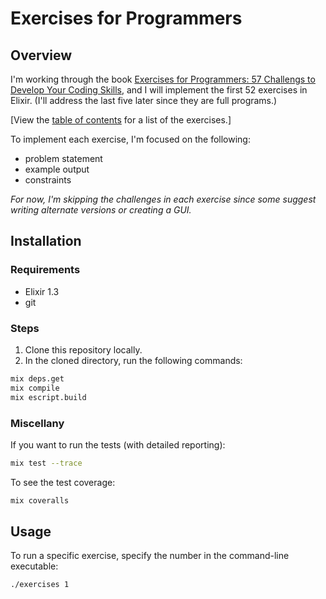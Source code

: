 # Exercises for Programmers

## Overview

I'm working through the book [Exercises for Programmers: 57 Challengs to Develop Your Coding Skills](https://pragprog.com/book/bhwb/exercises-for-programmers), and I will implement the first 52 exercises in Elixir.  (I'll address the last five later since they are full programs.)

[View the [table of contents](http://media.pragprog.com/titles/bhwb/TOC.pdf) for a list of the exercises.]

To implement each exercise, I'm focused on the following:

- problem statement
- example output
- constraints

*For now, I'm skipping the challenges in each exercise since some suggest writing alternate versions or creating a GUI.*

## Installation

### Requirements

- Elixir 1.3
- git

### Steps

1.  Clone this repository locally.
2.  In the cloned directory, run the following commands:

```sh
mix deps.get
mix compile
mix escript.build
```

### Miscellany

If you want to run the tests (with detailed reporting):

```sh
mix test --trace
```

To see the test coverage:

```sh
mix coveralls
```

## Usage

To run a specific exercise, specify the number in the command-line executable:

```sh
./exercises 1
```
